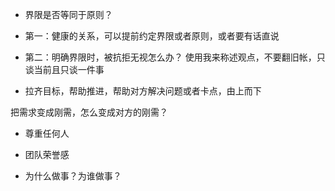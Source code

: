 * 界限是否等同于原则？


* 第一：健康的关系，可以提前约定界限或者原则，或者要有话直说
* 第二：明确界限时，被抗拒无视怎么办？ 使用我来称述观点，不要翻旧帐，只谈当前且只谈一件事
* 拉齐目标，帮助推进，帮助对方解决问题或者卡点，由上而下

把需求变成刚需，怎么变成对方的刚需？
  

* 尊重任何人
* 团队荣誉感



* 为什么做事？为谁做事？